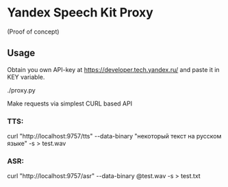# Yandex Speech Kit Proxy

(Proof of concept)

## Usage
Obtain you own API-key at https://developer.tech.yandex.ru/ and paste it in KEY variable.

./proxy.py

Make requests via simplest CURL based API

### TTS:

curl "http://localhost:9757/tts" --data-binary "некоторый текст на русском языке" -s > test.wav

### ASR:

curl "http://localhost:9757/asr" --data-binary @test.wav -s > test.txt